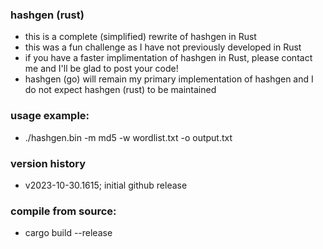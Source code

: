 ### hashgen (rust)
- this is a complete (simplified) rewrite of hashgen in Rust
- this was a fun challenge as I have not previously developed in Rust
- if you have a faster implimentation of hashgen in Rust, please contact me and I'll be glad to post your code!
- hashgen (go) will remain my primary implementation of hashgen and I do not expect hashgen (rust) to be maintained

### usage example:
- ./hashgen.bin -m md5 -w wordlist.txt -o output.txt

### version history
- v2023-10-30.1615; initial github release

### compile from source:
- cargo build --release